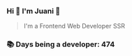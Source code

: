 ### Hi 👋 I&#39;m Juani 🦁

> I&#39;m a Frontend Web Developer SSR

### 📚 Days being a developer: 474
